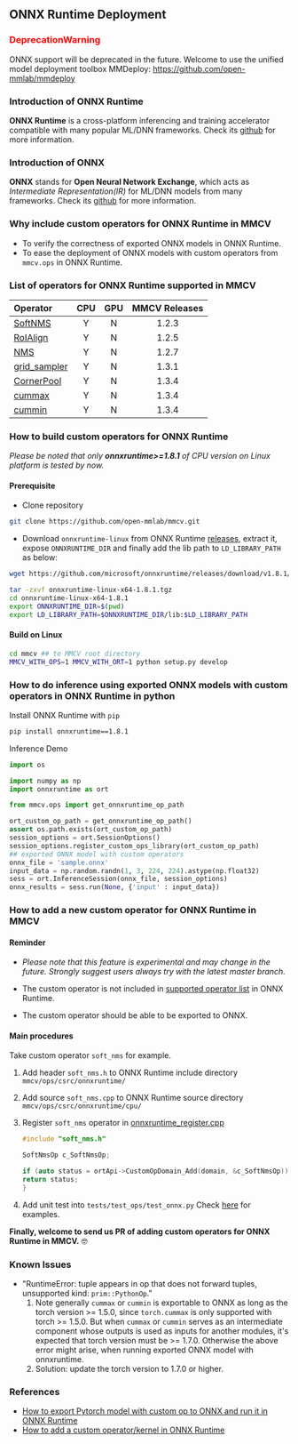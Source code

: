 ## ONNX Runtime Deployment

### <span style="color:red">DeprecationWarning</span>

ONNX support will be deprecated in the future.
Welcome to use the unified model deployment toolbox MMDeploy: https://github.com/open-mmlab/mmdeploy

### Introduction of ONNX Runtime

**ONNX Runtime** is a cross-platform inferencing and training accelerator compatible with many popular ML/DNN frameworks. Check its [github](https://github.com/microsoft/onnxruntime) for more information.

### Introduction of ONNX

**ONNX** stands for **Open Neural Network Exchange**, which acts as *Intermediate Representation(IR)* for ML/DNN models from many frameworks. Check its [github](https://github.com/onnx/onnx) for more information.

### Why include custom operators for ONNX Runtime in MMCV

- To verify the correctness of exported ONNX models in ONNX Runtime.
- To ease the deployment of ONNX models with custom operators from `mmcv.ops` in ONNX Runtime.

### List of operators for ONNX Runtime supported in MMCV

| Operator                                               | CPU | GPU | MMCV Releases |
| :----------------------------------------------------- | :-: | :-: | :-----------: |
| [SoftNMS](onnxruntime_custom_ops.md#softnms)           |  Y  |  N  |     1.2.3     |
| [RoIAlign](onnxruntime_custom_ops.md#roialign)         |  Y  |  N  |     1.2.5     |
| [NMS](onnxruntime_custom_ops.md#nms)                   |  Y  |  N  |     1.2.7     |
| [grid_sampler](onnxruntime_custom_ops.md#grid_sampler) |  Y  |  N  |     1.3.1     |
| [CornerPool](onnxruntime_custom_ops.md#cornerpool)     |  Y  |  N  |     1.3.4     |
| [cummax](onnxruntime_custom_ops.md#cummax)             |  Y  |  N  |     1.3.4     |
| [cummin](onnxruntime_custom_ops.md#cummin)             |  Y  |  N  |     1.3.4     |

### How to build custom operators for ONNX Runtime

*Please be noted that only **onnxruntime>=1.8.1** of CPU version on Linux platform is tested by now.*

#### Prerequisite

- Clone repository

```bash
git clone https://github.com/open-mmlab/mmcv.git
```

- Download `onnxruntime-linux` from ONNX Runtime [releases](https://github.com/microsoft/onnxruntime/releases/tag/v1.8.1), extract it, expose `ONNXRUNTIME_DIR` and finally add the lib path to `LD_LIBRARY_PATH` as below:

```bash
wget https://github.com/microsoft/onnxruntime/releases/download/v1.8.1/onnxruntime-linux-x64-1.8.1.tgz

tar -zxvf onnxruntime-linux-x64-1.8.1.tgz
cd onnxruntime-linux-x64-1.8.1
export ONNXRUNTIME_DIR=$(pwd)
export LD_LIBRARY_PATH=$ONNXRUNTIME_DIR/lib:$LD_LIBRARY_PATH
```

#### Build on Linux

```bash
cd mmcv ## to MMCV root directory
MMCV_WITH_OPS=1 MMCV_WITH_ORT=1 python setup.py develop
```

### How to do inference using exported ONNX models with custom operators in ONNX Runtime in python

Install ONNX Runtime with `pip`

```bash
pip install onnxruntime==1.8.1
```

Inference Demo

```python
import os

import numpy as np
import onnxruntime as ort

from mmcv.ops import get_onnxruntime_op_path

ort_custom_op_path = get_onnxruntime_op_path()
assert os.path.exists(ort_custom_op_path)
session_options = ort.SessionOptions()
session_options.register_custom_ops_library(ort_custom_op_path)
## exported ONNX model with custom operators
onnx_file = 'sample.onnx'
input_data = np.random.randn(1, 3, 224, 224).astype(np.float32)
sess = ort.InferenceSession(onnx_file, session_options)
onnx_results = sess.run(None, {'input' : input_data})
```

### How to add a new custom operator for ONNX Runtime in MMCV

#### Reminder

- *Please note that this feature is experimental and may change in the future. Strongly suggest users always try with the latest master branch.*

- The custom operator is not included in [supported operator list](https://github.com/microsoft/onnxruntime/blob/master/docs/OperatorKernels.md) in ONNX Runtime.

- The custom operator should be able to be exported to ONNX.

#### Main procedures

Take custom operator `soft_nms` for example.

1. Add header `soft_nms.h` to ONNX Runtime include directory `mmcv/ops/csrc/onnxruntime/`

2. Add source `soft_nms.cpp` to ONNX Runtime source directory `mmcv/ops/csrc/onnxruntime/cpu/`

3. Register `soft_nms` operator in [onnxruntime_register.cpp](../../mmcv/ops/csrc/onnxruntime/cpu/onnxruntime_register.cpp)

   ```c++
   #include "soft_nms.h"

   SoftNmsOp c_SoftNmsOp;

   if (auto status = ortApi->CustomOpDomain_Add(domain, &c_SoftNmsOp)) {
   return status;
   }
   ```

4. Add unit test into `tests/test_ops/test_onnx.py`
   Check [here](../../tests/test_ops/test_onnx.py) for examples.

**Finally, welcome to send us PR of adding custom operators for ONNX Runtime in MMCV.** :nerd_face:

### Known Issues

- "RuntimeError: tuple appears in op that does not forward tuples, unsupported kind: `prim::PythonOp`."
  1. Note generally `cummax` or `cummin` is exportable to ONNX as long as the torch version >= 1.5.0, since `torch.cummax` is only supported with torch >= 1.5.0. But when `cummax` or `cummin` serves as an intermediate component whose outputs is used as inputs for another modules, it's expected that torch version must be >= 1.7.0. Otherwise the above error might arise, when running exported ONNX model with onnxruntime.
  2. Solution: update the torch version to 1.7.0 or higher.

### References

- [How to export Pytorch model with custom op to ONNX and run it in ONNX Runtime](https://github.com/onnx/tutorials/blob/master/PyTorchCustomOperator/README.md)
- [How to add a custom operator/kernel in ONNX Runtime](https://github.com/microsoft/onnxruntime/blob/master/docs/AddingCustomOp.md)
